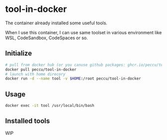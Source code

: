 # tool-in-docker

The container already installed some useful tools.

When I use this container, I can use same toolset in various environment like WSL, CodeSandbox, CodeSpaces or so.

## Initialize

```bash
# pull from docker hub (or you canuse github packages: ghcr.io/peccu/tool-in-docker)
docker pull peccu/tool-in-docker
# launch with home direcory
docker run -d --name tool -v $HOME:/root peccu/tool-in-docker
```

## Usage

```bash
docker exec -it tool /usr/local/bin/bash
```

## Installed tools

WIP
